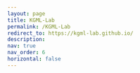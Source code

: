 ```yaml
---
layout: page
title: KGML-Lab
permalink: /KGML-Lab
redirect_to: https://kgml-lab.github.io/
description: 
nav: true
nav_order: 6
horizontal: false
---
```


<!--
	redirect_to: https://kgml-lab.github.io/
-->

